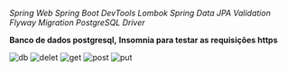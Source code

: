_Spring Web
Spring Boot DevTools
Lombok
Spring Data JPA
Validation
Flyway Migration
PostgreSQL Driver_

**Banco de dados postgresql,**
**Insomnia para testar as requisições https**

![db](https://github.com/gabbdietrich/crudAplication/assets/99931851/c56c5856-3a08-4d1c-a479-06166b2faf14)
![delet](https://github.com/gabbdietrich/crudAplication/assets/99931851/1017b638-3f53-4df7-87cb-d952a5eb645c)
![get](https://github.com/gabbdietrich/crudAplication/assets/99931851/154b6c1a-9123-427b-9a62-c14c08007f29)
![post](https://github.com/gabbdietrich/crudAplication/assets/99931851/e2644f1e-cb30-4fa4-880c-99efd222f06f)
![put](https://github.com/gabbdietrich/crudAplication/assets/99931851/7ea5e4f4-9929-4e3f-b085-ad080f10774c)
